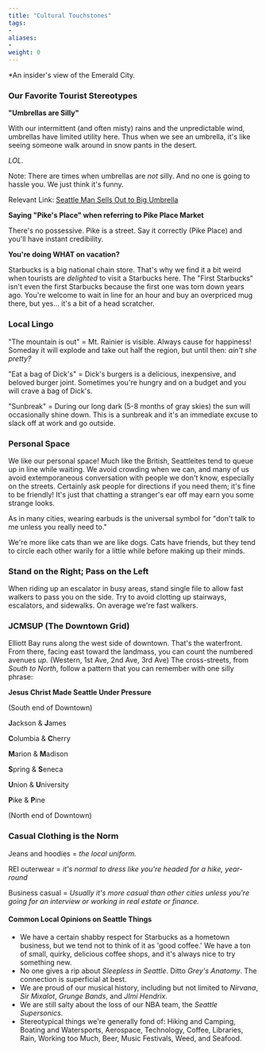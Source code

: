 ```yaml
---
title: "Cultural Touchstones"
tags:
-
aliases:
-
weight: 0
---
```


*An insider's view of the Emerald City.

### Our Favorite Tourist Stereotypes

**"Umbrellas are Silly"**

With our intermittent (and often misty) rains and the unpredictable wind, umbrellas have limited utility here. Thus when we see an umbrella, it's like seeing someone walk around in snow pants in the desert.

*LOL.*

Note: There are times when umbrellas are *not* silly. And no one is going to hassle you. We just think it's funny.

Relevant Link: [Seattle Man Sells Out to Big Umbrella](https://theneedling.com/2021/10/01/seattle-man-sells-out-to-big-umbrella/)

**Saying "Pike's Place" when referring to Pike Place Market**

There's no possessive. Pike is a street. Say it correctly (Pike Place) and you'll have instant credibility. 

**You're doing WHAT on vacation?**

Starbucks is a big national chain store. That's why we find it a bit weird when tourists are *delighted* to visit a Starbucks here. The "First Starbucks" isn't even the first Starbucks because the first one was torn down years ago. You're welcome to wait in line for an hour and buy an overpriced mug there, but yes... it's a bit of a head scratcher.

### Local Lingo

"The mountain is out" = Mt. Rainier is visible. Always cause for happiness! Someday it will explode and take out half the region, but until then: *ain't she pretty?*

"Eat a bag of Dick's" = Dick's burgers is a delicious, inexpensive, and beloved burger joint. Sometimes you're hungry and on a budget and you will crave a bag of Dick's.

"Sunbreak" = During our long dark (5-8 months of gray skies) the sun will occasionally shine down. This is a sunbreak and it's an immediate excuse to slack off at work and go outside.

### **Personal Space**

We like our personal space! Much like the British, Seattleites tend to queue up in line while waiting. We avoid crowding when we can, and many of us avoid extemporaneous conversation with people we don't know, especially on the streets. Certainly ask people for directions if you need them; it's fine to be friendly! It's just that chatting a stranger's ear off may earn you some strange looks.

As in many cities, wearing earbuds is the universal symbol for "don't talk to me unless you really need to."

We're more like cats than we are like dogs. Cats have friends, but they tend to circle each other warily for a little while before making up their minds.

### Stand on the Right; Pass on the Left

When riding up an escalator in busy areas, stand single file to allow fast walkers to pass you on the side. Try to avoid clotting up stairways, escalators, and sidewalks. On average we're fast walkers.

### JCMSUP (The Downtown Grid)

Elliott Bay runs along the west side of downtown. That's the waterfront. From there, facing east toward the landmass, you can count the numbered avenues *up*.  (Western, 1st Ave, 2nd Ave, 3rd Ave) The cross-streets, from *South to North*, follow a pattern that you can remember with one silly phrase:

**Jesus Christ Made Seattle Under Pressure**

(South end of Downtown)

**J**ackson &
**J**ames

**C**olumbia &
**C**herry

**M**arion &
**M**adison

**S**pring &
**S**eneca

**U**nion &
**U**niversity

**P**ike &
**P**ine

(North end of Downtown)

### Casual Clothing is the Norm

Jeans and hoodies = *the local uniform.*

REI outerwear = *it's normal to dress like you're headed for a hike, year-round*

Business casual = *Usually it's more casual than other cities unless you're going for an interview or working in real estate or finance.*

#### Common Local Opinions on Seattle Things

- We have a certain shabby respect for Starbucks as a hometown business, but we tend not to think of it as 'good coffee.' We have a ton of small, quirky, delicious coffee shops, and it's always nice to try something new. 
- No one gives a rip about *Sleepless in Seattle*. Ditto *Grey's Anatomy*. The connection is superficial at best.
- We are proud of our musical history, including but not limited to *Nirvana*, *Sir Mixalot*, *Grunge Bands*, and *JImi Hendrix*.
- We are still salty about the loss of our NBA team, the *Seattle Supersonics*.
- Stereotypical things we're generally fond of: Hiking and Camping, Boating and Watersports, Aerospace, Technology, Coffee, Libraries, Rain, Working too Much, Beer, Music Festivals, Weed, and Seafood.

